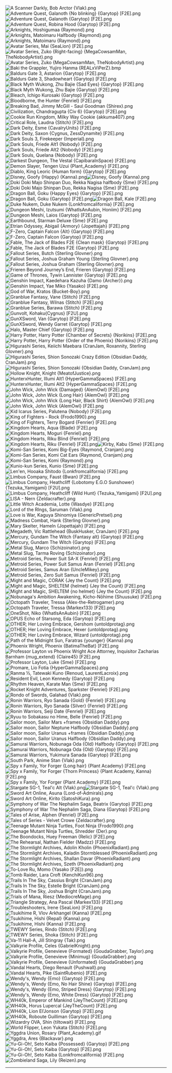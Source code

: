 ![A Scanner Darkly, Bob Arctor {Vlak}.png](https://raw.githubusercontent.com/Klokinator/FE-Repo/main/Portrait%20Repository/Non-FE%20Properties/Unsorted/A%20Scanner%20Darkly,%20Bob%20Arctor%20%7BVlak%7D.png "A Scanner Darkly, Bob Arctor {Vlak}.png")![Adventure Quest, Galanoth {No blinking} {Garytop} [F2E].png](https://raw.githubusercontent.com/Klokinator/FE-Repo/main/Portrait%20Repository/Non-FE%20Properties/Unsorted/Adventure%20Quest,%20Galanoth%20(No%20blinking)%20%7BGarytop%7D%20%5BF2E%5D.png "Adventure Quest, Galanoth {No blinking} {Garytop} [F2E].png")![Adventure Quest, Galanoth {Garytop} [F2E].png](https://raw.githubusercontent.com/Klokinator/FE-Repo/main/Portrait%20Repository/Non-FE%20Properties/Unsorted/Adventure%20Quest,%20Galanoth%20%7BGarytop%7D%20%5BF2E%5D.png "Adventure Quest, Galanoth {Garytop} [F2E].png")![Adventure Quest, Robina Hood {Garytop} [F2E].png](https://raw.githubusercontent.com/Klokinator/FE-Repo/main/Portrait%20Repository/Non-FE%20Properties/Unsorted/Adventure%20Quest,%20Robina%20Hood%20%7BGarytop%7D%20%5BF2E%5D.png "Adventure Quest, Robina Hood {Garytop} [F2E].png")![Arknights, Hoshigumaa {Raymond}.png](https://raw.githubusercontent.com/Klokinator/FE-Repo/main/Portrait%20Repository/Non-FE%20Properties/Unsorted/Arknights,%20Hoshigumaa%20%7BRaymond%7D.png "Arknights, Hoshigumaa {Raymond}.png")![Arknights, Matoimaru Halfbody {Raymond}.png](https://raw.githubusercontent.com/Klokinator/FE-Repo/main/Portrait%20Repository/Non-FE%20Properties/Unsorted/Arknights,%20Matoimaru%20Halfbody%20%7BRaymond%7D.png "Arknights, Matoimaru Halfbody {Raymond}.png")![Arknights, Matoimaru {Raymond}.png](https://raw.githubusercontent.com/Klokinator/FE-Repo/main/Portrait%20Repository/Non-FE%20Properties/Unsorted/Arknights,%20Matoimaru%20%7BRaymond%7D.png "Arknights, Matoimaru {Raymond}.png")![Avatar Series, Mai {SeaLion} [F2E].png](https://raw.githubusercontent.com/Klokinator/FE-Repo/main/Portrait%20Repository/Non-FE%20Properties/Unsorted/Avatar%20Series,%20Mai%20%7BSeaLion%7D%20%5BF2E%5D.png "Avatar Series, Mai {SeaLion} [F2E].png")![Avatar Series, Zuko {Right-facing} {MegaCowsamMan, TheNobodyArtist}.png](https://raw.githubusercontent.com/Klokinator/FE-Repo/main/Portrait%20Repository/Non-FE%20Properties/Unsorted/Avatar%20Series,%20Zuko%20(Right-facing)%20%7BMegaCowsamMan,%20TheNobodyArtist%7D.png "Avatar Series, Zuko {Right-facing} {MegaCowsamMan, TheNobodyArtist}.png")![Avatar Series, Zuko {MegaCowsamMan, TheNobodyArtist}.png](https://raw.githubusercontent.com/Klokinator/FE-Repo/main/Portrait%20Repository/Non-FE%20Properties/Unsorted/Avatar%20Series,%20Zuko%20%7BMegaCowsamMan,%20TheNobodyArtist%7D.png "Avatar Series, Zuko {MegaCowsamMan, TheNobodyArtist}.png")![Baki the Grappler, Yujiro Hanma {REALxViPerZ}.bmp](https://raw.githubusercontent.com/Klokinator/FE-Repo/main/Portrait%20Repository/Non-FE%20Properties/Unsorted/Baki%20the%20Grappler,%20Yujiro%20Hanma%20%7BREALxViPerZ%7D.bmp "Baki the Grappler, Yujiro Hanma {REALxViPerZ}.bmp")![Baldurs Gate 3, Astarion {Garytop} [F2E].png](https://raw.githubusercontent.com/Klokinator/FE-Repo/main/Portrait%20Repository/Non-FE%20Properties/Unsorted/Baldurs%20Gate%203,%20Astarion%20%7BGarytop%7D%20%5BF2E%5D.png "Baldurs Gate 3, Astarion {Garytop} [F2E].png")![Baldurs Gate 3, Shadowheart {Garytop} [F2E].png](https://raw.githubusercontent.com/Klokinator/FE-Repo/main/Portrait%20Repository/Non-FE%20Properties/Unsorted/Baldurs%20Gate%203,%20Shadowheart%20%7BGarytop%7D%20%5BF2E%5D.png "Baldurs Gate 3, Shadowheart {Garytop} [F2E].png")![Black Myth Wukong, Zhu Bajie {Sad Eyes} {Garytop} [F2E].png](https://raw.githubusercontent.com/Klokinator/FE-Repo/main/Portrait%20Repository/Non-FE%20Properties/Unsorted/Black%20Myth%20Wukong,%20Zhu%20Bajie%20(Sad%20Eyes)%20%7BGarytop%7D%20%5BF2E%5D.png "Black Myth Wukong, Zhu Bajie {Sad Eyes} {Garytop} [F2E].png")![Black Myth Wukong, Zhu Bajie {Garytop} [F2E].png](https://raw.githubusercontent.com/Klokinator/FE-Repo/main/Portrait%20Repository/Non-FE%20Properties/Unsorted/Black%20Myth%20Wukong,%20Zhu%20Bajie%20%7BGarytop%7D%20%5BF2E%5D.png "Black Myth Wukong, Zhu Bajie {Garytop} [F2E].png")![Bleach, Ichigo Kurosaki {Garytop} [F2E].png](https://raw.githubusercontent.com/Klokinator/FE-Repo/main/Portrait%20Repository/Non-FE%20Properties/Unsorted/Bleach,%20Ichigo%20Kurosaki%20%7BGarytop%7D%20%5BF2E%5D.png "Bleach, Ichigo Kurosaki {Garytop} [F2E].png")![Bloodborne, the Hunter {Fenriel} [F2E].png](https://raw.githubusercontent.com/Klokinator/FE-Repo/main/Portrait%20Repository/Non-FE%20Properties/Unsorted/Bloodborne,%20the%20Hunter%20%7BFenriel%7D%20%5BF2E%5D.png "Bloodborne, the Hunter {Fenriel} [F2E].png")![Breaking Bad, Jimmy McGill - Saul Goodman {Shirex}.png](https://raw.githubusercontent.com/Klokinator/FE-Repo/main/Portrait%20Repository/Non-FE%20Properties/Unsorted/Breaking%20Bad,%20Jimmy%20McGill%20-%20Saul%20Goodman%20%7BShirex%7D.png "Breaking Bad, Jimmy McGill - Saul Goodman {Shirex}.png")![Civilization, Chandragupta {Civ 6} {Garytop} [F2E].png](https://raw.githubusercontent.com/Klokinator/FE-Repo/main/Portrait%20Repository/Non-FE%20Properties/Unsorted/Civilization,%20Chandragupta%20(Civ%206)%20%7BGarytop%7D%20%5BF2E%5D.png "Civilization, Chandragupta {Civ 6} {Garytop} [F2E].png")![Cookie Run Kingdom, Milky Way Cookie {akkuma407}.png](https://raw.githubusercontent.com/Klokinator/FE-Repo/main/Portrait%20Repository/Non-FE%20Properties/Unsorted/Cookie%20Run%20Kingdom,%20Milky%20Way%20Cookie%20%7Bakkuma407%7D.png "Cookie Run Kingdom, Milky Way Cookie {akkuma407}.png")![Critical Role, Laudna {Stitch} [F2E].png](https://raw.githubusercontent.com/Klokinator/FE-Repo/main/Portrait%20Repository/Non-FE%20Properties/Unsorted/Critical%20Role,%20Laudna%20%7BStitch%7D%20%5BF2E%5D.png "Critical Role, Laudna {Stitch} [F2E].png")![Dark Deity, Esme {CavalryUnits} [F2E].png](https://raw.githubusercontent.com/Klokinator/FE-Repo/main/Portrait%20Repository/Non-FE%20Properties/Unsorted/Dark%20Deity,%20Esme%20%7BCavalryUnits%7D%20%5BF2E%5D.png "Dark Deity, Esme {CavalryUnits} [F2E].png")![Dark Deity, Saxon {Cygnus, ZessDynamite} [F2E].png](https://raw.githubusercontent.com/Klokinator/FE-Repo/main/Portrait%20Repository/Non-FE%20Properties/Unsorted/Dark%20Deity,%20Saxon%20%7BCygnus,%20ZessDynamite%7D%20%5BF2E%5D.png "Dark Deity, Saxon {Cygnus, ZessDynamite} [F2E].png")![Dark Souls 3, Firekeeper {Imperial}.png](https://raw.githubusercontent.com/Klokinator/FE-Repo/main/Portrait%20Repository/Non-FE%20Properties/Unsorted/Dark%20Souls%203,%20Firekeeper%20%7BImperial%7D.png "Dark Souls 3, Firekeeper {Imperial}.png")![Dark Souls, Friede Alt1 {Nobody} [F2E].png](https://raw.githubusercontent.com/Klokinator/FE-Repo/main/Portrait%20Repository/Non-FE%20Properties/Unsorted/Dark%20Souls,%20Friede%20Alt1%20%7BNobody%7D%20%5BF2E%5D.png "Dark Souls, Friede Alt1 {Nobody} [F2E].png")![Dark Souls, Friede Alt2 {Nobody} [F2E].png](https://raw.githubusercontent.com/Klokinator/FE-Repo/main/Portrait%20Repository/Non-FE%20Properties/Unsorted/Dark%20Souls,%20Friede%20Alt2%20%7BNobody%7D%20%5BF2E%5D.png "Dark Souls, Friede Alt2 {Nobody} [F2E].png")![Dark Souls, Quelana {Nobody} [F2E].png](https://raw.githubusercontent.com/Klokinator/FE-Repo/main/Portrait%20Repository/Non-FE%20Properties/Unsorted/Dark%20Souls,%20Quelana%20%7BNobody%7D%20%5BF2E%5D.png "Dark Souls, Quelana {Nobody} [F2E].png")![Darkest Dungeon, The Vestal {CapibaraInSpace} [F2E].png](https://raw.githubusercontent.com/Klokinator/FE-Repo/main/Portrait%20Repository/Non-FE%20Properties/Unsorted/Darkest%20Dungeon,%20The%20Vestal%20%7BCapibaraInSpace%7D%20%5BF2E%5D.png "Darkest Dungeon, The Vestal {CapibaraInSpace} [F2E].png")![Demon Slayer, Tengen Uzui {Plant_Academy} [F2E].png](https://raw.githubusercontent.com/Klokinator/FE-Repo/main/Portrait%20Repository/Non-FE%20Properties/Unsorted/Demon%20Slayer,%20Tengen%20Uzui%20%7BPlant_Academy%7D%20%5BF2E%5D.png "Demon Slayer, Tengen Uzui {Plant_Academy} [F2E].png")![Diablo, King Leoric {Human form} {Garytop} [F2E].png](https://raw.githubusercontent.com/Klokinator/FE-Repo/main/Portrait%20Repository/Non-FE%20Properties/Unsorted/Diablo,%20King%20Leoric%20(Human%20form)%20%7BGarytop%7D%20%5BF2E%5D.png "Diablo, King Leoric {Human form} {Garytop} [F2E].png")![Disney, Goofy {Happy} {Kanna}.png](https://raw.githubusercontent.com/Klokinator/FE-Repo/main/Portrait%20Repository/Non-FE%20Properties/Unsorted/Disney,%20Goofy%20(Happy)%20%7BKanna%7D.png "Disney, Goofy {Happy} {Kanna}.png")![Disney, Goofy {Kanna}.png](https://raw.githubusercontent.com/Klokinator/FE-Repo/main/Portrait%20Repository/Non-FE%20Properties/Unsorted/Disney,%20Goofy%20%7BKanna%7D.png "Disney, Goofy {Kanna}.png")![Doki Doki Majo Shinpan Duo, Rekka Nagisa halfbody {Sme} [F2E].png](https://raw.githubusercontent.com/Klokinator/FE-Repo/main/Portrait%20Repository/Non-FE%20Properties/Unsorted/Doki%20Doki%20Majo%20Shinpan%20Duo,%20Rekka%20Nagisa%20halfbody%20%7BSme%7D%20%5BF2E%5D.png "Doki Doki Majo Shinpan Duo, Rekka Nagisa halfbody {Sme} [F2E].png")![Doki Doki Majo Shinpan Duo, Rekka Nagisa {Sme} [F2E].png](https://raw.githubusercontent.com/Klokinator/FE-Repo/main/Portrait%20Repository/Non-FE%20Properties/Unsorted/Doki%20Doki%20Majo%20Shinpan%20Duo,%20Rekka%20Nagisa%20%7BSme%7D%20%5BF2E%5D.png "Doki Doki Majo Shinpan Duo, Rekka Nagisa {Sme} [F2E].png")![Dragon Ball, Goku {Happy Eyes} {Garytop} [F2E].png](https://raw.githubusercontent.com/Klokinator/FE-Repo/main/Portrait%20Repository/Non-FE%20Properties/Unsorted/Dragon%20Ball,%20Goku%20(Happy%20Eyes)%20%7BGarytop%7D%20%5BF2E%5D.png "Dragon Ball, Goku {Happy Eyes} {Garytop} [F2E].png")![Dragon Ball, Goku {Garytop} [F2E].png](https://raw.githubusercontent.com/Klokinator/FE-Repo/main/Portrait%20Repository/Non-FE%20Properties/Unsorted/Dragon%20Ball,%20Goku%20%7BGarytop%7D%20%5BF2E%5D.png "Dragon Ball, Goku {Garytop} [F2E].png")![Dragon Ball, Kale [F2E].png](https://raw.githubusercontent.com/Klokinator/FE-Repo/main/Portrait%20Repository/Non-FE%20Properties/Unsorted/Dragon%20Ball,%20Kale%20%5BF2E%5D.png "Dragon Ball, Kale [F2E].png")![Duke Nukem, Duke Nukem {Lonkfromcalifornia} [F2E].png](https://raw.githubusercontent.com/Klokinator/FE-Repo/main/Portrait%20Repository/Non-FE%20Properties/Unsorted/Duke%20Nukem,%20Duke%20Nukem%20%7BLonkfromcalifornia%7D%20%5BF2E%5D.png "Duke Nukem, Duke Nukem {Lonkfromcalifornia} [F2E].png")![Dungeon Meshi, Izutsumi {WhatIsAnAubin, Honiim} [F2E].png](https://raw.githubusercontent.com/Klokinator/FE-Repo/main/Portrait%20Repository/Non-FE%20Properties/Unsorted/Dungeon%20Meshi,%20Izutsumi%20%7BWhatIsAnAubin,%20Honiim%7D%20%5BF2E%5D.png "Dungeon Meshi, Izutsumi {WhatIsAnAubin, Honiim} [F2E].png")![Dungeon Meshi, Laios {Garytop} [F2E].png](https://raw.githubusercontent.com/Klokinator/FE-Repo/main/Portrait%20Repository/Non-FE%20Properties/Unsorted/Dungeon%20Meshi,%20Laios%20%7BGarytop%7D%20%5BF2E%5D.png "Dungeon Meshi, Laios {Garytop} [F2E].png")![Earthbound, Starman Deluxe {Sme} [F2E].png](https://raw.githubusercontent.com/Klokinator/FE-Repo/main/Portrait%20Repository/Non-FE%20Properties/Unsorted/Earthbound,%20Starman%20Deluxe%20%7BSme%7D%20%5BF2E%5D.png "Earthbound, Starman Deluxe {Sme} [F2E].png")![Etrian Odyssey, Abigail {Armory} {Jopettajah} [F2E].png](https://raw.githubusercontent.com/Klokinator/FE-Repo/main/Portrait%20Repository/Non-FE%20Properties/Unsorted/Etrian%20Odyssey,%20Abigail%20(Armory)%20%7BJopettajah%7D%20%5BF2E%5D.png "Etrian Odyssey, Abigail {Armory} {Jopettajah} [F2E].png")![F-Zero, Captain Falcon {Alt} {Garytop} [F2E].png](https://raw.githubusercontent.com/Klokinator/FE-Repo/main/Portrait%20Repository/Non-FE%20Properties/Unsorted/F-Zero,%20Captain%20Falcon%20(Alt)%20%7BGarytop%7D%20%5BF2E%5D.png "F-Zero, Captain Falcon {Alt} {Garytop} [F2E].png")![F-Zero, Captain Falcon {Garytop} [F2E].png](https://raw.githubusercontent.com/Klokinator/FE-Repo/main/Portrait%20Repository/Non-FE%20Properties/Unsorted/F-Zero,%20Captain%20Falcon%20%7BGarytop%7D%20%5BF2E%5D.png "F-Zero, Captain Falcon {Garytop} [F2E].png")![Fable, The Jack of Blades F2E {Clean mask} {Garytop} [F2E].png](https://raw.githubusercontent.com/Klokinator/FE-Repo/main/Portrait%20Repository/Non-FE%20Properties/Unsorted/Fable,%20The%20Jack%20of%20Blades%20F2E%20(Clean%20mask)%20%7BGarytop%7D%20%5BF2E%5D.png "Fable, The Jack of Blades F2E {Clean mask} {Garytop} [F2E].png")![Fable, The Jack of Blades F2E {Garytop} [F2E].png](https://raw.githubusercontent.com/Klokinator/FE-Repo/main/Portrait%20Repository/Non-FE%20Properties/Unsorted/Fable,%20The%20Jack%20of%20Blades%20F2E%20%7BGarytop%7D%20%5BF2E%5D.png "Fable, The Jack of Blades F2E {Garytop} [F2E].png")![Fallout Series, Butch {Sterling Glovner}.png](https://raw.githubusercontent.com/Klokinator/FE-Repo/main/Portrait%20Repository/Non-FE%20Properties/Unsorted/Fallout%20Series,%20Butch%20%7BSterling%20Glovner%7D.png "Fallout Series, Butch {Sterling Glovner}.png")![Fallout Series, Joshua Graham Young {Sterling Glovner}.png](https://raw.githubusercontent.com/Klokinator/FE-Repo/main/Portrait%20Repository/Non-FE%20Properties/Unsorted/Fallout%20Series,%20Joshua%20Graham%20Young%20%7BSterling%20Glovner%7D.png "Fallout Series, Joshua Graham Young {Sterling Glovner}.png")![Fallout Series, Joshua Graham {Sterling Glovner}.png](https://raw.githubusercontent.com/Klokinator/FE-Repo/main/Portrait%20Repository/Non-FE%20Properties/Unsorted/Fallout%20Series,%20Joshua%20Graham%20%7BSterling%20Glovner%7D.png "Fallout Series, Joshua Graham {Sterling Glovner}.png")![Frieren Beyond Journey’s End, Frieren {Garytop} [F2E].png](https://raw.githubusercontent.com/Klokinator/FE-Repo/main/Portrait%20Repository/Non-FE%20Properties/Unsorted/Frieren%20Beyond%20Journey%E2%80%99s%20End,%20Frieren%20%7BGarytop%7D%20%5BF2E%5D.png "Frieren Beyond Journey’s End, Frieren {Garytop} [F2E].png")![Game of Thrones, Tywin Lannister {Garytop} [F2E].png](https://raw.githubusercontent.com/Klokinator/FE-Repo/main/Portrait%20Repository/Non-FE%20Properties/Unsorted/Game%20of%20Thrones,%20Tywin%20Lannister%20%7BGarytop%7D%20%5BF2E%5D.png "Game of Thrones, Tywin Lannister {Garytop} [F2E].png")![Genshin Impact, Kaedehara Kazuha {Damo {Archer}}.png](https://raw.githubusercontent.com/Klokinator/FE-Repo/main/Portrait%20Repository/Non-FE%20Properties/Unsorted/Genshin%20Impact,%20Kaedehara%20Kazuha%20%7BDamo%20(Archer)%7D.png "Genshin Impact, Kaedehara Kazuha {Damo {Archer}}.png")![Genshin Impact, Yae Miko {Yasako} [F2E].png](https://raw.githubusercontent.com/Klokinator/FE-Repo/main/Portrait%20Repository/Non-FE%20Properties/Unsorted/Genshin%20Impact,%20Yae%20Miko%20%7BYasako%7D%20%5BF2E%5D.png "Genshin Impact, Yae Miko {Yasako} [F2E].png")![God of War, Kratos {Bucket-Boy}.png](https://raw.githubusercontent.com/Klokinator/FE-Repo/main/Portrait%20Repository/Non-FE%20Properties/Unsorted/God%20of%20War,%20Kratos%20%7BBucket-Boy%7D.png "God of War, Kratos {Bucket-Boy}.png")![Granblue Fantasy, Vane {Stitch} [F2E].png](https://raw.githubusercontent.com/Klokinator/FE-Repo/main/Portrait%20Repository/Non-FE%20Properties/Unsorted/Granblue%20Fantasy,%20Vane%20%7BStitch%7D%20%5BF2E%5D.png "Granblue Fantasy, Vane {Stitch} [F2E].png")![Granblue Fantasy, Wilnas {Stitch} [F2E].png](https://raw.githubusercontent.com/Klokinator/FE-Repo/main/Portrait%20Repository/Non-FE%20Properties/Unsorted/Granblue%20Fantasy,%20Wilnas%20%7BStitch%7D%20%5BF2E%5D.png "Granblue Fantasy, Wilnas {Stitch} [F2E].png")![Granblue Series, Barawa {Stitch} [F2E].png](https://raw.githubusercontent.com/Klokinator/FE-Repo/main/Portrait%20Repository/Non-FE%20Properties/Unsorted/Granblue%20Series,%20Barawa%20%7BStitch%7D%20%5BF2E%5D.png "Granblue Series, Barawa {Stitch} [F2E].png")![Gunvolt, Kohaku{Cygnus} [F2U].png](https://raw.githubusercontent.com/Klokinator/FE-Repo/main/Portrait%20Repository/Non-FE%20Properties/Unsorted/Gunvolt,%20Kohaku%7BCygnus%7D%20%5BF2U%5D.png "Gunvolt, Kohaku{Cygnus} [F2U].png")![GunXSword, Van {Garytop} [F2E].png](https://raw.githubusercontent.com/Klokinator/FE-Repo/main/Portrait%20Repository/Non-FE%20Properties/Unsorted/GunXSword,%20Van%20%7BGarytop%7D%20%5BF2E%5D.png "GunXSword, Van {Garytop} [F2E].png")![GunXSword, Wendy Garret {Garytop} [F2E].png](https://raw.githubusercontent.com/Klokinator/FE-Repo/main/Portrait%20Repository/Non-FE%20Properties/Unsorted/GunXSword,%20Wendy%20Garret%20%7BGarytop%7D%20%5BF2E%5D.png "GunXSword, Wendy Garret {Garytop} [F2E].png")![Halo, Master Chief {Garytop} [F2E].png](https://raw.githubusercontent.com/Klokinator/FE-Repo/main/Portrait%20Repository/Non-FE%20Properties/Unsorted/Halo,%20Master%20Chief%20%7BGarytop%7D%20%5BF2E%5D.png "Halo, Master Chief {Garytop} [F2E].png")![Harry Potter, Harry Potter {Chamber of Secrets} {Norikins} [F2E].png](https://raw.githubusercontent.com/Klokinator/FE-Repo/main/Portrait%20Repository/Non-FE%20Properties/Unsorted/Harry%20Potter,%20Harry%20Potter%20(Chamber%20of%20Secrets)%20%7BNorikins%7D%20%5BF2E%5D.png "Harry Potter, Harry Potter {Chamber of Secrets} {Norikins} [F2E].png")![Harry Potter, Harry Potter {Order of the Phoenix} {Norikins} [F2E].png](https://raw.githubusercontent.com/Klokinator/FE-Repo/main/Portrait%20Repository/Non-FE%20Properties/Unsorted/Harry%20Potter,%20Harry%20Potter%20(Order%20of%20the%20Phoenix)%20%7BNorikins%7D%20%5BF2E%5D.png "Harry Potter, Harry Potter {Order of the Phoenix} {Norikins} [F2E].png")![Higurashi Series, Keiichi Maebara {CranJam, Roxannity, Sterling Glovner}.png](https://raw.githubusercontent.com/Klokinator/FE-Repo/main/Portrait%20Repository/Non-FE%20Properties/Unsorted/Higurashi%20Series,%20Keiichi%20Maebara%20%7BCranJam,%20Roxannity,%20Sterling%20Glovner%7D.png "Higurashi Series, Keiichi Maebara {CranJam, Roxannity, Sterling Glovner}.png")![Higurashi Series, Shion Sonozaki Crazy Edition {Obsidian Daddy, CranJam}.png](https://raw.githubusercontent.com/Klokinator/FE-Repo/main/Portrait%20Repository/Non-FE%20Properties/Unsorted/Higurashi%20Series,%20Shion%20Sonozaki%20Crazy%20Edition%20%7BObsidian%20Daddy,%20CranJam%7D.png "Higurashi Series, Shion Sonozaki Crazy Edition {Obsidian Daddy, CranJam}.png")![Higurashi Series, Shion Sonozaki {Obsidian Daddy, CranJam}.png](https://raw.githubusercontent.com/Klokinator/FE-Repo/main/Portrait%20Repository/Non-FE%20Properties/Unsorted/Higurashi%20Series,%20Shion%20Sonozaki%20%7BObsidian%20Daddy,%20CranJam%7D.png "Higurashi Series, Shion Sonozaki {Obsidian Daddy, CranJam}.png")![Hollow Knight, Knight {MeatofJustice}.png](https://raw.githubusercontent.com/Klokinator/FE-Repo/main/Portrait%20Repository/Non-FE%20Properties/Unsorted/Hollow%20Knight,%20Knight%20%7BMeatofJustice%7D.png "Hollow Knight, Knight {MeatofJustice}.png")![HunterxHunter, Illumi Alt1 {HyperGammaSpaces} [F2E].png](https://raw.githubusercontent.com/Klokinator/FE-Repo/main/Portrait%20Repository/Non-FE%20Properties/Unsorted/HunterxHunter,%20Illumi%20Alt1%20%7BHyperGammaSpaces%7D%20%5BF2E%5D.png "HunterxHunter, Illumi Alt1 {HyperGammaSpaces} [F2E].png")![HunterxHunter, Illumi Alt2 {HyperGammaSpaces} [F2E].png](https://raw.githubusercontent.com/Klokinator/FE-Repo/main/Portrait%20Repository/Non-FE%20Properties/Unsorted/HunterxHunter,%20Illumi%20Alt2%20%7BHyperGammaSpaces%7D%20%5BF2E%5D.png "HunterxHunter, Illumi Alt2 {HyperGammaSpaces} [F2E].png")![John Wick, John Wick {Damaged} {AlemOwl} [F2E].png](https://raw.githubusercontent.com/Klokinator/FE-Repo/main/Portrait%20Repository/Non-FE%20Properties/Unsorted/John%20Wick,%20John%20Wick%20(Damaged)%20%7BAlemOwl%7D%20%5BF2E%5D.png "John Wick, John Wick {Damaged} {AlemOwl} [F2E].png")![John Wick, John Wick {Long Hair} {AlemOwl} [F2E].png](https://raw.githubusercontent.com/Klokinator/FE-Repo/main/Portrait%20Repository/Non-FE%20Properties/Unsorted/John%20Wick,%20John%20Wick%20(Long%20Hair)%20%7BAlemOwl%7D%20%5BF2E%5D.png "John Wick, John Wick {Long Hair} {AlemOwl} [F2E].png")![John Wick, John Wick {Long Hair, Black Shirt} {AlemOwl} [F2E].png](https://raw.githubusercontent.com/Klokinator/FE-Repo/main/Portrait%20Repository/Non-FE%20Properties/Unsorted/John%20Wick,%20John%20Wick%20(Long%20Hair,%20Black%20Shirt)%20%7BAlemOwl%7D%20%5BF2E%5D.png "John Wick, John Wick {Long Hair, Black Shirt} {AlemOwl} [F2E].png")![John Wick, John Wick {AlemOwl} [F2E].png](https://raw.githubusercontent.com/Klokinator/FE-Repo/main/Portrait%20Repository/Non-FE%20Properties/Unsorted/John%20Wick,%20John%20Wick%20%7BAlemOwl%7D%20%5BF2E%5D.png "John Wick, John Wick {AlemOwl} [F2E].png")![Kid Icarus Series, Palutena {Nobody} [F2E].png](https://raw.githubusercontent.com/Klokinator/FE-Repo/main/Portrait%20Repository/Non-FE%20Properties/Unsorted/Kid%20Icarus%20Series,%20Palutena%20%7BNobody%7D%20%5BF2E%5D.png "Kid Icarus Series, Palutena {Nobody} [F2E].png")![King of Fighters - Rock {Frodo1990}.png](https://raw.githubusercontent.com/Klokinator/FE-Repo/main/Portrait%20Repository/Non-FE%20Properties/Unsorted/King%20of%20Fighters%20-%20Rock%20%7BFrodo1990%7D.png "King of Fighters - Rock {Frodo1990}.png")![King of Fighters, Terry Bogard {Fenrier} [F2E].png](https://raw.githubusercontent.com/Klokinator/FE-Repo/main/Portrait%20Repository/Non-FE%20Properties/Unsorted/King%20of%20Fighters,%20Terry%20Bogard%20%7BFenrier%7D%20%5BF2E%5D.png "King of Fighters, Terry Bogard {Fenrier} [F2E].png")![Kingdom Hearts, Aqua {Blade} [F2E].png](https://raw.githubusercontent.com/Klokinator/FE-Repo/main/Portrait%20Repository/Non-FE%20Properties/Unsorted/Kingdom%20Hearts,%20Aqua%20%7BBlade%7D%20%5BF2E%5D.png "Kingdom Hearts, Aqua {Blade} [F2E].png")![Kingdom Hearts, Moguri {Fenriel}.png](https://raw.githubusercontent.com/Klokinator/FE-Repo/main/Portrait%20Repository/Non-FE%20Properties/Unsorted/Kingdom%20Hearts,%20Moguri%20%7BFenriel%7D.png "Kingdom Hearts, Moguri {Fenriel}.png")![Kingdom Hearts, Riku Blind {Fenriel} [F2E].png](https://raw.githubusercontent.com/Klokinator/FE-Repo/main/Portrait%20Repository/Non-FE%20Properties/Unsorted/Kingdom%20Hearts,%20Riku%20Blind%20%7BFenriel%7D%20%5BF2E%5D.png "Kingdom Hearts, Riku Blind {Fenriel} [F2E].png")![Kingdom Hearts, Riku {Fenriel} [F2E].png](https://raw.githubusercontent.com/Klokinator/FE-Repo/main/Portrait%20Repository/Non-FE%20Properties/Unsorted/Kingdom%20Hearts,%20Riku%20%7BFenriel%7D%20%5BF2E%5D.png "Kingdom Hearts, Riku {Fenriel} [F2E].png")![Kirby, Kabu {Sme} [F2E].png](https://raw.githubusercontent.com/Klokinator/FE-Repo/main/Portrait%20Repository/Non-FE%20Properties/Unsorted/Kirby,%20Kabu%20%7BSme%7D%20%5BF2E%5D.png "Kirby, Kabu {Sme} [F2E].png")![Komi-San Series, Komi Big-Eyes {Raymond, Cranjam}.png](https://raw.githubusercontent.com/Klokinator/FE-Repo/main/Portrait%20Repository/Non-FE%20Properties/Unsorted/Komi-San%20Series,%20Komi%20Big-Eyes%20%7BRaymond,%20Cranjam%7D.png "Komi-San Series, Komi Big-Eyes {Raymond, Cranjam}.png")![Komi-San Series, Komi Cat Ears {Raymond, Cranjam}.png](https://raw.githubusercontent.com/Klokinator/FE-Repo/main/Portrait%20Repository/Non-FE%20Properties/Unsorted/Komi-San%20Series,%20Komi%20Cat%20Ears%20%7BRaymond,%20Cranjam%7D.png "Komi-San Series, Komi Cat Ears {Raymond, Cranjam}.png")![Komi-San Series, Komi {Raymond}.png](https://raw.githubusercontent.com/Klokinator/FE-Repo/main/Portrait%20Repository/Non-FE%20Properties/Unsorted/Komi-San%20Series,%20Komi%20%7BRaymond%7D.png "Komi-San Series, Komi {Raymond}.png")![Kunio-kun Series, Kunio {Sme} [F2E].png](https://raw.githubusercontent.com/Klokinator/FE-Repo/main/Portrait%20Repository/Non-FE%20Properties/Unsorted/Kunio-kun%20Series,%20Kunio%20%7BSme%7D%20%5BF2E%5D.png "Kunio-kun Series, Kunio {Sme} [F2E].png")![Len'en, Hooaka Shitodo {Lonkfromcalifornia} [F2E].png](https://raw.githubusercontent.com/Klokinator/FE-Repo/main/Portrait%20Repository/Non-FE%20Properties/Unsorted/Len'en,%20Hooaka%20Shitodo%20%7BLonkfromcalifornia%7D%20%5BF2E%5D.png "Len'en, Hooaka Shitodo {Lonkfromcalifornia} [F2E].png")![Limbus Company, Faust {Bwan} [F2E].png](https://raw.githubusercontent.com/Klokinator/FE-Repo/main/Portrait%20Repository/Non-FE%20Properties/Unsorted/Limbus%20Company,%20Faust%20%7BBwan%7D%20%5BF2E%5D.png "Limbus Company, Faust {Bwan} [F2E].png")![Limbus Company, Heathcliff {Lobotomy E.G.O Sunshower} {Tezuka_Yamigami} [F2U].png](https://raw.githubusercontent.com/Klokinator/FE-Repo/main/Portrait%20Repository/Non-FE%20Properties/Unsorted/Limbus%20Company,%20Heathcliff%20(Lobotomy%20E.G.O%20Sunshower)%20%7BTezuka_Yamigami%7D%20%5BF2U%5D.png "Limbus Company, Heathcliff {Lobotomy E.G.O Sunshower} {Tezuka_Yamigami} [F2U].png")![Limbus Company, Heathcliff {Wild Hunt} {Tezuka_Yamigami} [F2U].png](https://raw.githubusercontent.com/Klokinator/FE-Repo/main/Portrait%20Repository/Non-FE%20Properties/Unsorted/Limbus%20Company,%20Heathcliff%20(Wild%20Hunt)%20%7BTezuka_Yamigami%7D%20%5BF2U%5D.png "Limbus Company, Heathcliff {Wild Hunt} {Tezuka_Yamigami} [F2U].png")![LISA - Nern {Zeldacrafter}.png](https://raw.githubusercontent.com/Klokinator/FE-Repo/main/Portrait%20Repository/Non-FE%20Properties/Unsorted/LISA%20-%20Nern%20%7BZeldacrafter%7D.png "LISA - Nern {Zeldacrafter}.png")![Little Witch Academia, Lotte {Wasdye} [F2E].png](https://raw.githubusercontent.com/Klokinator/FE-Repo/main/Portrait%20Repository/Non-FE%20Properties/Unsorted/Little%20Witch%20Academia,%20Lotte%20%7BWasdye%7D%20%5BF2E%5D.png "Little Witch Academia, Lotte {Wasdye} [F2E].png")![Lord of the RIngs, Saruman {Vlak}.png](https://raw.githubusercontent.com/Klokinator/FE-Repo/main/Portrait%20Repository/Non-FE%20Properties/Unsorted/Lord%20of%20the%20RIngs,%20Saruman%20%7BVlak%7D.png "Lord of the RIngs, Saruman {Vlak}.png")![Love is War, Kaguya Shinomiya {GenericPretsel}.png](https://raw.githubusercontent.com/Klokinator/FE-Repo/main/Portrait%20Repository/Non-FE%20Properties/Unsorted/Love%20is%20War,%20Kaguya%20Shinomiya%20%7BGenericPretsel%7D.png "Love is War, Kaguya Shinomiya {GenericPretsel}.png")![Madness Combat, Hank {Sterling Glovner}.png](https://raw.githubusercontent.com/Klokinator/FE-Repo/main/Portrait%20Repository/Non-FE%20Properties/Unsorted/Madness%20Combat,%20Hank%20%7BSterling%20Glovner%7D.png "Madness Combat, Hank {Sterling Glovner}.png")![Mary Skelter, Hameln {Jopettajah} [F2E].png](https://raw.githubusercontent.com/Klokinator/FE-Repo/main/Portrait%20Repository/Non-FE%20Properties/Unsorted/Mary%20Skelter,%20Hameln%20%7BJopettajah%7D%20%5BF2E%5D.png "Mary Skelter, Hameln {Jopettajah} [F2E].png")![Megadeth, Vic Rattlehead {BuskHusker, CranJam} [F2E].png](https://raw.githubusercontent.com/Klokinator/FE-Repo/main/Portrait%20Repository/Non-FE%20Properties/Unsorted/Megadeth,%20Vic%20Rattlehead%20%7BBuskHusker,%20CranJam%7D%20%5BF2E%5D.png "Megadeth, Vic Rattlehead {BuskHusker, CranJam} [F2E].png")![Mercury, Gundam The Witch {Fantasy alt} {Garytop} [F2E].png](https://raw.githubusercontent.com/Klokinator/FE-Repo/main/Portrait%20Repository/Non-FE%20Properties/Unsorted/Mercury,%20Gundam%20The%20Witch%20(Fantasy%20alt)%20%7BGarytop%7D%20%5BF2E%5D.png "Mercury, Gundam The Witch {Fantasy alt} {Garytop} [F2E].png")![Mercury, Gundam The Witch {Garytop} [F2E].png](https://raw.githubusercontent.com/Klokinator/FE-Repo/main/Portrait%20Repository/Non-FE%20Properties/Unsorted/Mercury,%20Gundam%20The%20Witch%20%7BGarytop%7D%20%5BF2E%5D.png "Mercury, Gundam The Witch {Garytop} [F2E].png")![Metal Slug, Marco {Schizoinator}.png](https://raw.githubusercontent.com/Klokinator/FE-Repo/main/Portrait%20Repository/Non-FE%20Properties/Unsorted/Metal%20Slug,%20Marco%20%7BSchizoinator%7D.png "Metal Slug, Marco {Schizoinator}.png")![Metal Slug, Tarma Roving {Schizoinator}.png](https://raw.githubusercontent.com/Klokinator/FE-Repo/main/Portrait%20Repository/Non-FE%20Properties/Unsorted/Metal%20Slug,%20Tarma%20Roving%20%7BSchizoinator%7D.png "Metal Slug, Tarma Roving {Schizoinator}.png")![Metroid Series, Power Suit SA-X {Fenriel} [F2E].png](https://raw.githubusercontent.com/Klokinator/FE-Repo/main/Portrait%20Repository/Non-FE%20Properties/Unsorted/Metroid%20Series,%20Power%20Suit%20SA-X%20%7BFenriel%7D%20%5BF2E%5D.png "Metroid Series, Power Suit SA-X {Fenriel} [F2E].png")![Metroid Series, Power Suit Samus Aran {Fenriel} [F2E].png](https://raw.githubusercontent.com/Klokinator/FE-Repo/main/Portrait%20Repository/Non-FE%20Properties/Unsorted/Metroid%20Series,%20Power%20Suit%20Samus%20Aran%20%7BFenriel%7D%20%5BF2E%5D.png "Metroid Series, Power Suit Samus Aran {Fenriel} [F2E].png")![Metroid Series, Samus Aran {UncleMikey}.png](https://raw.githubusercontent.com/Klokinator/FE-Repo/main/Portrait%20Repository/Non-FE%20Properties/Unsorted/Metroid%20Series,%20Samus%20Aran%20%7BUncleMikey%7D.png "Metroid Series, Samus Aran {UncleMikey}.png")![Metroid Series, Zero Suit Samus {Fenriel} [F2E].png](https://raw.githubusercontent.com/Klokinator/FE-Repo/main/Portrait%20Repository/Non-FE%20Properties/Unsorted/Metroid%20Series,%20Zero%20Suit%20Samus%20%7BFenriel%7D%20%5BF2E%5D.png "Metroid Series, Zero Suit Samus {Fenriel} [F2E].png")![Might and Magic, CORAK {Jey the Count} [F2E].png](https://raw.githubusercontent.com/Klokinator/FE-Repo/main/Portrait%20Repository/Non-FE%20Properties/Unsorted/Might%20and%20Magic,%20CORAK%20%7BJey%20the%20Count%7D%20%5BF2E%5D.png "Might and Magic, CORAK {Jey the Count} [F2E].png")![Might and Magic, SHELTEM {helmet} {Jey the Count} [F2E].png](https://raw.githubusercontent.com/Klokinator/FE-Repo/main/Portrait%20Repository/Non-FE%20Properties/Unsorted/Might%20and%20Magic,%20SHELTEM%20(helmet)%20%7BJey%20the%20Count%7D%20%5BF2E%5D.png "Might and Magic, SHELTEM {helmet} {Jey the Count} [F2E].png")![Might and Magic, SHELTEM {no helmet} {Jey the Count} [F2E].png](https://raw.githubusercontent.com/Klokinator/FE-Repo/main/Portrait%20Repository/Non-FE%20Properties/Unsorted/Might%20and%20Magic,%20SHELTEM%20(no%20helmet)%20%7BJey%20the%20Count%7D%20%5BF2E%5D.png "Might and Magic, SHELTEM {no helmet} {Jey the Count} [F2E].png")![Nobunaga's Ambition Awakening, Kicho-Nōhime {Shuusuke} [F2E].png](https://raw.githubusercontent.com/Klokinator/FE-Repo/main/Portrait%20Repository/Non-FE%20Properties/Unsorted/Nobunaga's%20Ambition%20Awakening,%20Kicho-N%C5%8Dhime%20%7BShuusuke%7D%20%5BF2E%5D.png "Nobunaga's Ambition Awakening, Kicho-Nōhime {Shuusuke} [F2E].png")![Octopath Traveler, Tressa {Alex-the-Retrogamer}.png](https://raw.githubusercontent.com/Klokinator/FE-Repo/main/Portrait%20Repository/Non-FE%20Properties/Unsorted/Octopath%20Traveler,%20Tressa%20%7BAlex-the-Retrogamer%7D.png "Octopath Traveler, Tressa {Alex-the-Retrogamer}.png")![Octopath Traveler, Tressa {Markex133} [F2E].png](https://raw.githubusercontent.com/Klokinator/FE-Repo/main/Portrait%20Repository/Non-FE%20Properties/Unsorted/Octopath%20Traveler,%20Tressa%20%7BMarkex133%7D%20%5BF2E%5D.png "Octopath Traveler, Tressa {Markex133} [F2E].png")![OneShot, Niko {WhatIsAnAubin} [F2E].png](https://raw.githubusercontent.com/Klokinator/FE-Repo/main/Portrait%20Repository/Non-FE%20Properties/Unsorted/OneShot,%20Niko%20%7BWhatIsAnAubin%7D%20%5BF2E%5D.png "OneShot, Niko {WhatIsAnAubin} [F2E].png")![OPUS Echo of Starsong, Eda {Garytop} [F2E].png](https://raw.githubusercontent.com/Klokinator/FE-Repo/main/Portrait%20Repository/Non-FE%20Properties/Unsorted/OPUS%20Echo%20of%20Starsong,%20Eda%20%7BGarytop%7D%20%5BF2E%5D.png "OPUS Echo of Starsong, Eda {Garytop} [F2E].png")![OTHER; Her Loving Embrace, Gershom {untoldprotag}.png](https://raw.githubusercontent.com/Klokinator/FE-Repo/main/Portrait%20Repository/Non-FE%20Properties/Unsorted/OTHER;%20Her%20Loving%20Embrace,%20Gershom%20%7Buntoldprotag%7D.png "OTHER; Her Loving Embrace, Gershom {untoldprotag}.png")![OTHER; Her Loving Embrace, Hexer {untoldprotag}.png](https://raw.githubusercontent.com/Klokinator/FE-Repo/main/Portrait%20Repository/Non-FE%20Properties/Unsorted/OTHER;%20Her%20Loving%20Embrace,%20Hexer%20%7Buntoldprotag%7D.png "OTHER; Her Loving Embrace, Hexer {untoldprotag}.png")![OTHER; Her Loving Embrace, Wizard {untoldprotag}.png](https://raw.githubusercontent.com/Klokinator/FE-Repo/main/Portrait%20Repository/Non-FE%20Properties/Unsorted/OTHER;%20Her%20Loving%20Embrace,%20Wizard%20%7Buntoldprotag%7D.png "OTHER; Her Loving Embrace, Wizard {untoldprotag}.png")![Path of the Midnight Sun, Faratras {younger} {Kanna}.png](https://raw.githubusercontent.com/Klokinator/FE-Repo/main/Portrait%20Repository/Non-FE%20Properties/Unsorted/Path%20of%20the%20Midnight%20Sun,%20Faratras%20(younger)%20%7BKanna%7D.png "Path of the Midnight Sun, Faratras {younger} {Kanna}.png")![Phoenix Wright, Phoenix {BatimaTheBat} [F2E].png](https://raw.githubusercontent.com/Klokinator/FE-Repo/main/Portrait%20Repository/Non-FE%20Properties/Unsorted/Phoenix%20Wright,%20Phoenix%20%7BBatimaTheBat%7D%20%5BF2E%5D.png "Phoenix Wright, Phoenix {BatimaTheBat} [F2E].png")![Professor Layton vs Phoenix Wright Ace Attorney, Inquisitor Zacharias Barnham {mug_extend} {Claire45} [F2E].png](https://raw.githubusercontent.com/Klokinator/FE-Repo/main/Portrait%20Repository/Non-FE%20Properties/Unsorted/Professor%20Layton%20vs%20Phoenix%20Wright%20Ace%20Attorney,%20Inquisitor%20Zacharias%20Barnham%20(mug_extend)%20%7BClaire45%7D%20%5BF2E%5D.png "Professor Layton vs Phoenix Wright Ace Attorney, Inquisitor Zacharias Barnham {mug_extend} {Claire45} [F2E].png")![Professor Layton, Luke {Sme} [F2E].png](https://raw.githubusercontent.com/Klokinator/FE-Repo/main/Portrait%20Repository/Non-FE%20Properties/Unsorted/Professor%20Layton,%20Luke%20%7BSme%7D%20%5BF2E%5D.png "Professor Layton, Luke {Sme} [F2E].png")![Promare, Lio Fotia {HyperGammaSpaces}.png](https://raw.githubusercontent.com/Klokinator/FE-Repo/main/Portrait%20Repository/Non-FE%20Properties/Unsorted/Promare,%20Lio%20Fotia%20%7BHyperGammaSpaces%7D.png "Promare, Lio Fotia {HyperGammaSpaces}.png")![Ranma ½, Tatewaki Kuno {Renoud, LaurentLacroix}.png](https://raw.githubusercontent.com/Klokinator/FE-Repo/main/Portrait%20Repository/Non-FE%20Properties/Unsorted/Ranma%20%C2%BD,%20Tatewaki%20Kuno%20%7BRenoud,%20LaurentLacroix%7D.png "Ranma ½, Tatewaki Kuno {Renoud, LaurentLacroix}.png")![Resident Evil, Leon Kennedy {Garytop} [F2E].png](https://raw.githubusercontent.com/Klokinator/FE-Repo/main/Portrait%20Repository/Non-FE%20Properties/Unsorted/Resident%20Evil,%20Leon%20Kennedy%20%7BGarytop%7D%20%5BF2E%5D.png "Resident Evil, Leon Kennedy {Garytop} [F2E].png")![Rhythm Heaven, Karate Man {Sme} [F2E].png](https://raw.githubusercontent.com/Klokinator/FE-Repo/main/Portrait%20Repository/Non-FE%20Properties/Unsorted/Rhythm%20Heaven,%20Karate%20Man%20%7BSme%7D%20%5BF2E%5D.png "Rhythm Heaven, Karate Man {Sme} [F2E].png")![Rocket Knight Adventures, Sparkster {Fenriel} [F2E].png](https://raw.githubusercontent.com/Klokinator/FE-Repo/main/Portrait%20Repository/Non-FE%20Properties/Unsorted/Rocket%20Knight%20Adventures,%20Sparkster%20%7BFenriel%7D%20%5BF2E%5D.png "Rocket Knight Adventures, Sparkster {Fenriel} [F2E].png")![Rondo of Swords, Galahad {Vlak}.png](https://raw.githubusercontent.com/Klokinator/FE-Repo/main/Portrait%20Repository/Non-FE%20Properties/Unsorted/Rondo%20of%20Swords,%20Galahad%20%7BVlak%7D.png "Rondo of Swords, Galahad {Vlak}.png")![Ronin Warriors, Ryo Sanada {Gold} {Fenriel} [F2E].png](https://raw.githubusercontent.com/Klokinator/FE-Repo/main/Portrait%20Repository/Non-FE%20Properties/Unsorted/Ronin%20Warriors,%20Ryo%20Sanada%20%7BGold%7D%20%7BFenriel%7D%20%5BF2E%5D.png "Ronin Warriors, Ryo Sanada {Gold} {Fenriel} [F2E].png")![Ronin Warriors, Ryo Sanada {Silver} {Fenriel} [F2E].png](https://raw.githubusercontent.com/Klokinator/FE-Repo/main/Portrait%20Repository/Non-FE%20Properties/Unsorted/Ronin%20Warriors,%20Ryo%20Sanada%20%7BSilver%7D%20%7BFenriel%7D%20%5BF2E%5D.png "Ronin Warriors, Ryo Sanada {Silver} {Fenriel} [F2E].png")![Ronin Warriors, Seiji Date {Fenriel} [F2E].png](https://raw.githubusercontent.com/Klokinator/FE-Repo/main/Portrait%20Repository/Non-FE%20Properties/Unsorted/Ronin%20Warriors,%20Seiji%20Date%20%7BFenriel%7D%20%5BF2E%5D.png "Ronin Warriors, Seiji Date {Fenriel} [F2E].png")![Ryuu to Sobakasu no Hime, Belle {Fenriel} [F2E].png](https://raw.githubusercontent.com/Klokinator/FE-Repo/main/Portrait%20Repository/Non-FE%20Properties/Unsorted/Ryuu%20to%20Sobakasu%20no%20Hime,%20Belle%20%7BFenriel%7D%20%5BF2E%5D.png "Ryuu to Sobakasu no Hime, Belle {Fenriel} [F2E].png")![Sailor moon, Sailor Mars +frames {Obsidian Daddy}.png](https://raw.githubusercontent.com/Klokinator/FE-Repo/main/Portrait%20Repository/Non-FE%20Properties/Unsorted/Sailor%20moon,%20Sailor%20Mars%20%2Bframes%20%7BObsidian%20Daddy%7D.png "Sailor moon, Sailor Mars +frames {Obsidian Daddy}.png")![Sailor moon, Sailor Neptune Halfbody {Obsidian Daddy}.png](https://raw.githubusercontent.com/Klokinator/FE-Repo/main/Portrait%20Repository/Non-FE%20Properties/Unsorted/Sailor%20moon,%20Sailor%20Neptune%20Halfbody%20%7BObsidian%20Daddy%7D.png "Sailor moon, Sailor Neptune Halfbody {Obsidian Daddy}.png")![Sailor moon, Sailor Uranus +frames {Obsidian Daddy}.png](https://raw.githubusercontent.com/Klokinator/FE-Repo/main/Portrait%20Repository/Non-FE%20Properties/Unsorted/Sailor%20moon,%20Sailor%20Uranus%20%2Bframes%20%7BObsidian%20Daddy%7D.png "Sailor moon, Sailor Uranus +frames {Obsidian Daddy}.png")![Sailor moon, Sailor Uranus Halfbody {Obsidian Daddy}.png](https://raw.githubusercontent.com/Klokinator/FE-Repo/main/Portrait%20Repository/Non-FE%20Properties/Unsorted/Sailor%20moon,%20Sailor%20Uranus%20Halfbody%20%7BObsidian%20Daddy%7D.png "Sailor moon, Sailor Uranus Halfbody {Obsidian Daddy}.png")![Samurai Warriors, Nobunaga Oda {Old} Halfbody {Garytop} [F2E].png](https://raw.githubusercontent.com/Klokinator/FE-Repo/main/Portrait%20Repository/Non-FE%20Properties/Unsorted/Samurai%20Warriors,%20Nobunaga%20Oda%20(Old)%20Halfbody%20%7BGarytop%7D%20%5BF2E%5D.png "Samurai Warriors, Nobunaga Oda {Old} Halfbody {Garytop} [F2E].png")![Samurai Warriors, Nobunaga Oda {Old} {Garytop} [F2E].png](https://raw.githubusercontent.com/Klokinator/FE-Repo/main/Portrait%20Repository/Non-FE%20Properties/Unsorted/Samurai%20Warriors,%20Nobunaga%20Oda%20(Old)%20%7BGarytop%7D%20%5BF2E%5D.png "Samurai Warriors, Nobunaga Oda {Old} {Garytop} [F2E].png")![Samurai Warriors, Yukimura Sanada {Garytop} [F2E].png](https://raw.githubusercontent.com/Klokinator/FE-Repo/main/Portrait%20Repository/Non-FE%20Properties/Unsorted/Samurai%20Warriors,%20Yukimura%20Sanada%20%7BGarytop%7D%20%5BF2E%5D.png "Samurai Warriors, Yukimura Sanada {Garytop} [F2E].png")![South Park, Anime Stan {Vlak}.png](https://raw.githubusercontent.com/Klokinator/FE-Repo/main/Portrait%20Repository/Non-FE%20Properties/Unsorted/South%20Park,%20Anime%20Stan%20%7BVlak%7D.png "South Park, Anime Stan {Vlak}.png")![Spy x Family, Yor Forger {Long hair} {Plant Academy} [F2E].png](https://raw.githubusercontent.com/Klokinator/FE-Repo/main/Portrait%20Repository/Non-FE%20Properties/Unsorted/Spy%20x%20Family,%20Yor%20Forger%20(Long%20hair)%20%7BPlant%20Academy%7D%20%5BF2E%5D.png "Spy x Family, Yor Forger {Long hair} {Plant Academy} [F2E].png")![Spy x Family, Yor Forger {Thorn Princess} {Plant Academy, Kanna} [F2E].png](https://raw.githubusercontent.com/Klokinator/FE-Repo/main/Portrait%20Repository/Non-FE%20Properties/Unsorted/Spy%20x%20Family,%20Yor%20Forger%20(Thorn%20Princess)%20%7BPlant%20Academy,%20Kanna%7D%20%5BF2E%5D.png "Spy x Family, Yor Forger {Thorn Princess} {Plant Academy, Kanna} [F2E].png")![Spy x Family, Yor Forger {Plant Academy} [F2E].png](https://raw.githubusercontent.com/Klokinator/FE-Repo/main/Portrait%20Repository/Non-FE%20Properties/Unsorted/Spy%20x%20Family,%20Yor%20Forger%20%7BPlant%20Academy%7D%20%5BF2E%5D.png "Spy x Family, Yor Forger {Plant Academy} [F2E].png")![Stargate SG-1, Teal'c Alt {Vlak}.png](https://raw.githubusercontent.com/Klokinator/FE-Repo/main/Portrait%20Repository/Non-FE%20Properties/Unsorted/Stargate%20SG-1,%20Teal'c%20Alt%20%7BVlak%7D.png "Stargate SG-1, Teal'c Alt {Vlak}.png")![Stargate SG-1, Teal'c {Vlak}.png](https://raw.githubusercontent.com/Klokinator/FE-Repo/main/Portrait%20Repository/Non-FE%20Properties/Unsorted/Stargate%20SG-1,%20Teal'c%20%7BVlak%7D.png "Stargate SG-1, Teal'c {Vlak}.png")![Sword Art Online, Asuna {Lord-of-Admirals}.png](https://raw.githubusercontent.com/Klokinator/FE-Repo/main/Portrait%20Repository/Non-FE%20Properties/Unsorted/Sword%20Art%20Online,%20Asuna%20%7BLord-of-Admirals%7D.png "Sword Art Online, Asuna {Lord-of-Admirals}.png")![Sword Art Online, Kirito {SatoshiKura}.png](https://raw.githubusercontent.com/Klokinator/FE-Repo/main/Portrait%20Repository/Non-FE%20Properties/Unsorted/Sword%20Art%20Online,%20Kirito%20%7BSatoshiKura%7D.png "Sword Art Online, Kirito {SatoshiKura}.png")![Symphony of War The Nephalim Saga, Beatrix {Garytop} [F2E].png](https://raw.githubusercontent.com/Klokinator/FE-Repo/main/Portrait%20Repository/Non-FE%20Properties/Unsorted/Symphony%20of%20War%20The%20Nephalim%20Saga,%20Beatrix%20%7BGarytop%7D%20%5BF2E%5D.png "Symphony of War The Nephalim Saga, Beatrix {Garytop} [F2E].png")![Symphony of War The Nephalim Saga, Diana {Garytop} [F2E].png](https://raw.githubusercontent.com/Klokinator/FE-Repo/main/Portrait%20Repository/Non-FE%20Properties/Unsorted/Symphony%20of%20War%20The%20Nephalim%20Saga,%20Diana%20%7BGarytop%7D%20%5BF2E%5D.png "Symphony of War The Nephalim Saga, Diana {Garytop} [F2E].png")![Tales of Arise, Alphen {Fenriel} [F2E].png](https://raw.githubusercontent.com/Klokinator/FE-Repo/main/Portrait%20Repository/Non-FE%20Properties/Unsorted/Tales%20of%20Arise,%20Alphen%20%7BFenriel%7D%20%5BF2E%5D.png "Tales of Arise, Alphen {Fenriel} [F2E].png")![Tales of Series - Velvet Crowe {Zeldacrafter}.png](https://raw.githubusercontent.com/Klokinator/FE-Repo/main/Portrait%20Repository/Non-FE%20Properties/Unsorted/Tales%20of%20Series%20-%20Velvet%20Crowe%20%7BZeldacrafter%7D.png "Tales of Series - Velvet Crowe {Zeldacrafter}.png")![Teenage Mutant Ninja Turtles, Foot Ninja {Frodo1990}.png](https://raw.githubusercontent.com/Klokinator/FE-Repo/main/Portrait%20Repository/Non-FE%20Properties/Unsorted/Teenage%20Mutant%20Ninja%20Turtles,%20Foot%20Ninja%20%7BFrodo1990%7D.png "Teenage Mutant Ninja Turtles, Foot Ninja {Frodo1990}.png")![Teenage Mutant Ninja Turtles, Shredder {Der}.png](https://raw.githubusercontent.com/Klokinator/FE-Repo/main/Portrait%20Repository/Non-FE%20Properties/Unsorted/Teenage%20Mutant%20Ninja%20Turtles,%20Shredder%20%7BDer%7D.png "Teenage Mutant Ninja Turtles, Shredder {Der}.png")![The Boondocks, Huey Freeman {Relic} [F2E].png](https://raw.githubusercontent.com/Klokinator/FE-Repo/main/Portrait%20Repository/Non-FE%20Properties/Unsorted/The%20Boondocks,%20Huey%20Freeman%20%7BRelic%7D%20%5BF2E%5D.png "The Boondocks, Huey Freeman {Relic} [F2E].png")![The Rehearsal, Nathan Fielder {Madzz} [F2E].png](https://raw.githubusercontent.com/Klokinator/FE-Repo/main/Portrait%20Repository/Non-FE%20Properties/Unsorted/The%20Rehearsal,%20Nathan%20Fielder%20%7BMadzz%7D%20%5BF2E%5D.png "The Rehearsal, Nathan Fielder {Madzz} [F2E].png")![The Stormlight Archives, Adolin Kholin {PhoenixRadiant}.png](https://raw.githubusercontent.com/Klokinator/FE-Repo/main/Portrait%20Repository/Non-FE%20Properties/Unsorted/The%20Stormlight%20Archives,%20Adolin%20Kholin%20%7BPhoenixRadiant%7D.png "The Stormlight Archives, Adolin Kholin {PhoenixRadiant}.png")![The Stormlight Archives, Kaladin Stormblessed {PhoenixRadiant}.png](https://raw.githubusercontent.com/Klokinator/FE-Repo/main/Portrait%20Repository/Non-FE%20Properties/Unsorted/The%20Stormlight%20Archives,%20Kaladin%20Stormblessed%20%7BPhoenixRadiant%7D.png "The Stormlight Archives, Kaladin Stormblessed {PhoenixRadiant}.png")![The Stormlight Archives, Shallan Davar {PhoenixRadiant}.png](https://raw.githubusercontent.com/Klokinator/FE-Repo/main/Portrait%20Repository/Non-FE%20Properties/Unsorted/The%20Stormlight%20Archives,%20Shallan%20Davar%20%7BPhoenixRadiant%7D.png "The Stormlight Archives, Shallan Davar {PhoenixRadiant}.png")![The Stormlight Archives, Szeth {PhoenixRadiant}.png](https://raw.githubusercontent.com/Klokinator/FE-Repo/main/Portrait%20Repository/Non-FE%20Properties/Unsorted/The%20Stormlight%20Archives,%20Szeth%20%7BPhoenixRadiant%7D.png "The Stormlight Archives, Szeth {PhoenixRadiant}.png")![To-Love Ru, Momo {Yasako [F2E]}.png](https://raw.githubusercontent.com/Klokinator/FE-Repo/main/Portrait%20Repository/Non-FE%20Properties/Unsorted/To-Love%20Ru,%20Momo%20%7BYasako%20%5BF2E%5D%7D.png "To-Love Ru, Momo {Yasako [F2E]}.png")![Tomb Raider, Lara Croft {KenchiKun96}.png](https://raw.githubusercontent.com/Klokinator/FE-Repo/main/Portrait%20Repository/Non-FE%20Properties/Unsorted/Tomb%20Raider,%20Lara%20Croft%20%7BKenchiKun96%7D.png "Tomb Raider, Lara Croft {KenchiKun96}.png")![Trails In The Sky, Cassius Bright {CranJam}.png](https://raw.githubusercontent.com/Klokinator/FE-Repo/main/Portrait%20Repository/Non-FE%20Properties/Unsorted/Trails%20In%20The%20Sky,%20Cassius%20Bright%20%7BCranJam%7D.png "Trails In The Sky, Cassius Bright {CranJam}.png")![Trails In The Sky, Estelle Bright {CranJam}.png](https://raw.githubusercontent.com/Klokinator/FE-Repo/main/Portrait%20Repository/Non-FE%20Properties/Unsorted/Trails%20In%20The%20Sky,%20Estelle%20Bright%20%7BCranJam%7D.png "Trails In The Sky, Estelle Bright {CranJam}.png")![Trails In The Sky, Joshua Bright {CranJam}.png](https://raw.githubusercontent.com/Klokinator/FE-Repo/main/Portrait%20Repository/Non-FE%20Properties/Unsorted/Trails%20In%20The%20Sky,%20Joshua%20Bright%20%7BCranJam%7D.png "Trails In The Sky, Joshua Bright {CranJam}.png")![Trials of Mana, Riesz {MediocreMage}.png](https://raw.githubusercontent.com/Klokinator/FE-Repo/main/Portrait%20Repository/Non-FE%20Properties/Unsorted/Trials%20of%20Mana,%20Riesz%20%7BMediocreMage%7D.png "Trials of Mana, Riesz {MediocreMage}.png")![Triangle Strategy, Ana Pascal {Markex133} [F2E].png](https://raw.githubusercontent.com/Klokinator/FE-Repo/main/Portrait%20Repository/Non-FE%20Properties/Unsorted/Triangle%20Strategy,%20Ana%20Pascal%20%7BMarkex133%7D%20%5BF2E%5D.png "Triangle Strategy, Ana Pascal {Markex133} [F2E].png")![Troubleshooters, Irene {SeaLion} [F2E].png](https://raw.githubusercontent.com/Klokinator/FE-Repo/main/Portrait%20Repository/Non-FE%20Properties/Unsorted/Troubleshooters,%20Irene%20%7BSeaLion%7D%20%5BF2E%5D.png "Troubleshooters, Irene {SeaLion} [F2E].png")![Tsukihime R, Vlov Arkhangel {Kanna} [F2E].png](https://raw.githubusercontent.com/Klokinator/FE-Repo/main/Portrait%20Repository/Non-FE%20Properties/Unsorted/Tsukihime%20R,%20Vlov%20Arkhangel%20%7BKanna%7D%20%5BF2E%5D.png "Tsukihime R, Vlov Arkhangel {Kanna} [F2E].png")![Tsukihime, Hishi {Repal} {Kanna}.png](https://raw.githubusercontent.com/Klokinator/FE-Repo/main/Portrait%20Repository/Non-FE%20Properties/Unsorted/Tsukihime,%20Hishi%20(Repal)%20%7BKanna%7D.png "Tsukihime, Hishi {Repal} {Kanna}.png")![Tsukihime, Hishi {Kanna} [F2E].png](https://raw.githubusercontent.com/Klokinator/FE-Repo/main/Portrait%20Repository/Non-FE%20Properties/Unsorted/Tsukihime,%20Hishi%20%7BKanna%7D%20%5BF2E%5D.png "Tsukihime, Hishi {Kanna} [F2E].png")![TWEWY Series, Rindo {Stitch} [F2E].png](https://raw.githubusercontent.com/Klokinator/FE-Repo/main/Portrait%20Repository/Non-FE%20Properties/Unsorted/TWEWY%20Series,%20Rindo%20%7BStitch%7D%20%5BF2E%5D.png "TWEWY Series, Rindo {Stitch} [F2E].png")![TWEWY Series, Shoka {Stitch} [F2E].png](https://raw.githubusercontent.com/Klokinator/FE-Repo/main/Portrait%20Repository/Non-FE%20Properties/Unsorted/TWEWY%20Series,%20Shoka%20%7BStitch%7D%20%5BF2E%5D.png "TWEWY Series, Shoka {Stitch} [F2E].png")![Va-11 Hall-A, Jill Stingray {Tak}.png](https://raw.githubusercontent.com/Klokinator/FE-Repo/main/Portrait%20Repository/Non-FE%20Properties/Unsorted/Va-11%20Hall-A,%20Jill%20Stingray%20%7BTak%7D.png "Va-11 Hall-A, Jill Stingray {Tak}.png")![Valkyrie Profile, Celes {GabrielKnight}.png](https://raw.githubusercontent.com/Klokinator/FE-Repo/main/Portrait%20Repository/Non-FE%20Properties/Unsorted/Valkyrie%20Profile,%20Celes%20%7BGabrielKnight%7D.png "Valkyrie Profile, Celes {GabrielKnight}.png")![Valkyrie Profile, Genevieve {Formated} {GoudaGrabber, Taylor}.png](https://raw.githubusercontent.com/Klokinator/FE-Repo/main/Portrait%20Repository/Non-FE%20Properties/Unsorted/Valkyrie%20Profile,%20Genevieve%20(Formated)%20%7BGoudaGrabber,%20Taylor%7D.png "Valkyrie Profile, Genevieve {Formated} {GoudaGrabber, Taylor}.png")![Valkyrie Profile, Genevieve {Minimug} {GoudaGrabber}.png](https://raw.githubusercontent.com/Klokinator/FE-Repo/main/Portrait%20Repository/Non-FE%20Properties/Unsorted/Valkyrie%20Profile,%20Genevieve%20(Minimug)%20%7BGoudaGrabber%7D.png "Valkyrie Profile, Genevieve {Minimug} {GoudaGrabber}.png")![Valkyrie Profile, Genevieve {Unformated} {GoudaGrabber}.png](https://raw.githubusercontent.com/Klokinator/FE-Repo/main/Portrait%20Repository/Non-FE%20Properties/Unsorted/Valkyrie%20Profile,%20Genevieve%20(Unformated)%20%7BGoudaGrabber%7D.png "Valkyrie Profile, Genevieve {Unformated} {GoudaGrabber}.png")![Vandal Hearts, Diego Renault {Pushwall}.png](https://raw.githubusercontent.com/Klokinator/FE-Repo/main/Portrait%20Repository/Non-FE%20Properties/Unsorted/Vandal%20Hearts,%20Diego%20Renault%20%7BPushwall%7D.png "Vandal Hearts, Diego Renault {Pushwall}.png")![Vandal Hearts, Pike {SaintRubenio} [F2E].png](https://raw.githubusercontent.com/Klokinator/FE-Repo/main/Portrait%20Repository/Non-FE%20Properties/Unsorted/Vandal%20Hearts,%20Pike%20%7BSaintRubenio%7D%20%5BF2E%5D.png "Vandal Hearts, Pike {SaintRubenio} [F2E].png")![Wendy's, Wendy {Emo} {Garytop} [F2E].png](https://raw.githubusercontent.com/Klokinator/FE-Repo/main/Portrait%20Repository/Non-FE%20Properties/Unsorted/Wendy's,%20Wendy%20(Emo)%20%7BGarytop%7D%20%5BF2E%5D.png "Wendy's, Wendy {Emo} {Garytop} [F2E].png")![Wendy's, Wendy {Emo, No Hair Shine} {Garytop} [F2E].png](https://raw.githubusercontent.com/Klokinator/FE-Repo/main/Portrait%20Repository/Non-FE%20Properties/Unsorted/Wendy's,%20Wendy%20(Emo,%20No%20Hair%20Shine)%20%7BGarytop%7D%20%5BF2E%5D.png "Wendy's, Wendy {Emo, No Hair Shine} {Garytop} [F2E].png")![Wendy's, Wendy {Emo, Striped Dress} {Garytop} [F2E].png](https://raw.githubusercontent.com/Klokinator/FE-Repo/main/Portrait%20Repository/Non-FE%20Properties/Unsorted/Wendy's,%20Wendy%20(Emo,%20Striped%20Dress)%20%7BGarytop%7D%20%5BF2E%5D.png "Wendy's, Wendy {Emo, Striped Dress} {Garytop} [F2E].png")![Wendy's, Wendy {Emo, White Dress} {Garytop} [F2E].png](https://raw.githubusercontent.com/Klokinator/FE-Repo/main/Portrait%20Repository/Non-FE%20Properties/Unsorted/Wendy's,%20Wendy%20(Emo,%20White%20Dress)%20%7BGarytop%7D%20%5BF2E%5D.png "Wendy's, Wendy {Emo, White Dress} {Garytop} [F2E].png")![WH40k, Emperor of Mankind {JeyTheCount} [F2E].png](https://raw.githubusercontent.com/Klokinator/FE-Repo/main/Portrait%20Repository/Non-FE%20Properties/Unsorted/WH40k,%20Emperor%20of%20Mankind%20%7BJeyTheCount%7D%20%5BF2E%5D.png "WH40k, Emperor of Mankind {JeyTheCount} [F2E].png")![WH40k, Horus Lupercal {JeyTheCount} [F2E].png](https://raw.githubusercontent.com/Klokinator/FE-Repo/main/Portrait%20Repository/Non-FE%20Properties/Unsorted/WH40k,%20Horus%20Lupercal%20%7BJeyTheCount%7D%20%5BF2E%5D.png "WH40k, Horus Lupercal {JeyTheCount} [F2E].png")![WH40k, Lion El'Jonson {Garytop} [F2E].png](https://raw.githubusercontent.com/Klokinator/FE-Repo/main/Portrait%20Repository/Non-FE%20Properties/Unsorted/WH40k,%20Lion%20El'Jonson%20%7BGarytop%7D%20%5BF2E%5D.png "WH40k, Lion El'Jonson {Garytop} [F2E].png")![WH40k, Roboute Guilliman {Garytop} [F2E].png](https://raw.githubusercontent.com/Klokinator/FE-Repo/main/Portrait%20Repository/Non-FE%20Properties/Unsorted/WH40k,%20Roboute%20Guilliman%20%7BGarytop%7D%20%5BF2E%5D.png "WH40k, Roboute Guilliman {Garytop} [F2E].png")![Wizardry OVA, Shin {tiltowait} [F2E].png](https://raw.githubusercontent.com/Klokinator/FE-Repo/main/Portrait%20Repository/Non-FE%20Properties/Unsorted/Wizardry%20OVA,%20Shin%20%7Btiltowait%7D%20%5BF2E%5D.png "Wizardry OVA, Shin {tiltowait} [F2E].png")![World Flipper, Leon Yukata {Stitch} [F2E].png](https://raw.githubusercontent.com/Klokinator/FE-Repo/main/Portrait%20Repository/Non-FE%20Properties/Unsorted/World%20Flipper,%20Leon%20Yukata%20%7BStitch%7D%20%5BF2E%5D.png "World Flipper, Leon Yukata {Stitch} [F2E].png")![Yggdra Union, Rosary {Plant_Academy}.gif](https://raw.githubusercontent.com/Klokinator/FE-Repo/main/Portrait%20Repository/Non-FE%20Properties/Unsorted/Yggdra%20Union,%20Rosary%20%7BPlant_Academy%7D.gif "Yggdra Union, Rosary {Plant_Academy}.gif")![Yggdra, Ares {Blackavar}.png](https://raw.githubusercontent.com/Klokinator/FE-Repo/main/Portrait%20Repository/Non-FE%20Properties/Unsorted/Yggdra,%20Ares%20%7BBlackavar%7D.png "Yggdra, Ares {Blackavar}.png")![Yu-Gi-Oh!, Seto Kaiba {Possessed} {Garytop} [F2E].png](https://raw.githubusercontent.com/Klokinator/FE-Repo/main/Portrait%20Repository/Non-FE%20Properties/Unsorted/Yu-Gi-Oh!,%20Seto%20Kaiba%20(Possessed)%20%7BGarytop%7D%20%5BF2E%5D.png "Yu-Gi-Oh!, Seto Kaiba {Possessed} {Garytop} [F2E].png")![Yu-Gi-Oh!, Seto Kaiba {Garytop} [F2E].png](https://raw.githubusercontent.com/Klokinator/FE-Repo/main/Portrait%20Repository/Non-FE%20Properties/Unsorted/Yu-Gi-Oh!,%20Seto%20Kaiba%20%7BGarytop%7D%20%5BF2E%5D.png "Yu-Gi-Oh!, Seto Kaiba {Garytop} [F2E].png")![Yu-Gi-Oh!, Seto Kaiba {Lonkfromcalifornia} [F2E].png](https://raw.githubusercontent.com/Klokinator/FE-Repo/main/Portrait%20Repository/Non-FE%20Properties/Unsorted/Yu-Gi-Oh!,%20Seto%20Kaiba%20%7BLonkfromcalifornia%7D%20%5BF2E%5D.png "Yu-Gi-Oh!, Seto Kaiba {Lonkfromcalifornia} [F2E].png")![Zombieland Saga, Lily {Reizen}.png](https://raw.githubusercontent.com/Klokinator/FE-Repo/main/Portrait%20Repository/Non-FE%20Properties/Unsorted/Zombieland%20Saga,%20Lily%20%7BReizen%7D.png "Zombieland Saga, Lily {Reizen}.png")



----

